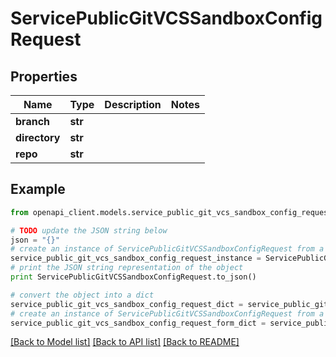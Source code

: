 # ServicePublicGitVCSSandboxConfigRequest


## Properties

Name | Type | Description | Notes
------------ | ------------- | ------------- | -------------
**branch** | **str** |  | 
**directory** | **str** |  | 
**repo** | **str** |  | 

## Example

```python
from openapi_client.models.service_public_git_vcs_sandbox_config_request import ServicePublicGitVCSSandboxConfigRequest

# TODO update the JSON string below
json = "{}"
# create an instance of ServicePublicGitVCSSandboxConfigRequest from a JSON string
service_public_git_vcs_sandbox_config_request_instance = ServicePublicGitVCSSandboxConfigRequest.from_json(json)
# print the JSON string representation of the object
print ServicePublicGitVCSSandboxConfigRequest.to_json()

# convert the object into a dict
service_public_git_vcs_sandbox_config_request_dict = service_public_git_vcs_sandbox_config_request_instance.to_dict()
# create an instance of ServicePublicGitVCSSandboxConfigRequest from a dict
service_public_git_vcs_sandbox_config_request_form_dict = service_public_git_vcs_sandbox_config_request.from_dict(service_public_git_vcs_sandbox_config_request_dict)
```
[[Back to Model list]](../README.md#documentation-for-models) [[Back to API list]](../README.md#documentation-for-api-endpoints) [[Back to README]](../README.md)


